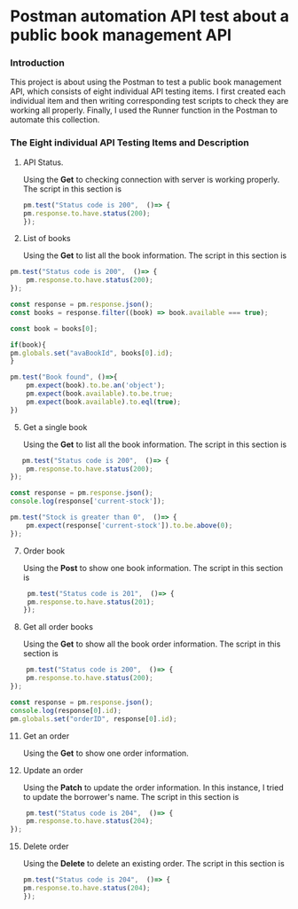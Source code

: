 # Postman automation API test about a public book management API

### Introduction
This project is about using the Postman to test a public book management API, which consists of eight individual API testing items.  I first created each individual item and then writing corresponding test scripts to check they are working all properly. Finally, I used the Runner function in the Postman to automate this collection. 

### The Eight individual API Testing Items and Description
1. API Status.

    Using the **Get** to checking connection with server is working properly. The script in this section is
    ```javascript
    pm.test("Status code is 200",  ()=> {
    pm.response.to.have.status(200);
    });
    ```
  
3. List of books
   
    Using the  **Get** to list all the book information. The script in this section is
```javascript
pm.test("Status code is 200",  ()=> {
    pm.response.to.have.status(200);
});

const response = pm.response.json();
const books = response.filter((book) => book.available === true);

const book = books[0];

if(book){
pm.globals.set("avaBookId", books[0].id);
}

pm.test("Book found", ()=>{
    pm.expect(book).to.be.an('object');
    pm.expect(book.available).to.be.true;
    pm.expect(book.available).to.eql(true);
})
```
  

5. Get a single book

      Using the  **Get** to list all the book information. The script in this section is
```javascript
   pm.test("Status code is 200",  ()=> {
    pm.response.to.have.status(200);
});

const response = pm.response.json();
console.log(response['current-stock']);

pm.test("Stock is greater than 0",  ()=> {
    pm.expect(response['current-stock']).to.be.above(0);
});
   ```
   
7. Order book

    Using the **Post** to show one book information. The script in this section is
   ```javascript
    pm.test("Status code is 201",  ()=> {
    pm.response.to.have.status(201);
   });
    ```
    
9. Get all order books

    Using the **Get** to show all the book order information. The script in this section is
```javascript
    pm.test("Status code is 200",  ()=> {
    pm.response.to.have.status(200);
});

const response = pm.response.json();
console.log(response[0].id);
pm.globals.set("orderID", response[0].id);
```
   
11. Get an order

     Using the **Get** to show one order information.
    
13. Update an order

    Using the **Patch** to update the order information. In this instance, I tried to update the borrower's name. The script in this section is
```javascript
    pm.test("Status code is 204",  ()=> {
    pm.response.to.have.status(204);
});
```
    
     
15. Delete order

    Using the **Delete** to delete an existing order. The script in this section is
    ```javascript
    pm.test("Status code is 204",  ()=> {
    pm.response.to.have.status(204);
    });
    ```
